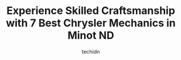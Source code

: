 ---
layout: ampstory
image: https://images.unsplash.com/photo-1508974239320-0a029497e820?ixlib=rb-4.0.3&ixid=MnwxMjA3fDB8MHxwaG90by1wYWdlfHx8fGVufDB8fHx8&auto=format&fit=crop&w=640&h=853&q=80
author: techidn
featured: false
description: For top-quality automotive repairs and maintenance, visit the 7 best Chrysler Mechanic in Minot ND, USA. Their reputation for excellence and their dedication to customer satisfaction make th
title: Experience Skilled Craftsmanship with 7 Best Chrysler Mechanics in Minot ND
cover:
   title: Experience Skilled Craftsmanship with 7 Best Chrysler Mechanics in Minot ND
   subtitle: Rickpate
   background: https://images.unsplash.com/photo-1508974239320-0a029497e820?ixlib=rb-4.0.3&ixid=MnwxMjA3fDB8MHxwaG90by1wYWdlfHx8fGVufDB8fHx8&auto=format&fit=crop&w=640&h=853&q=80

pages: 
 - layout: thirds
   top: <h1>#1 Harleys Automotive Center</h1>
   bottom: "<p>-Ill be brief but to the point.-I wouldnt take car anywhere else to get fixed. Counter staff are attentive and thoughtful. Mechanics did quality work.-My car sprung a b</p>"
   background: https://www.knot35.com/toplist/wp-content/uploads/2023/06/best-chrysler-mechanic-1-in-minot-nd-1685837293.jpeg
   backgroundblur: true
 - layout: thirds
   top: <h1>#2 The Muffler Shop and Repair</h1>
   bottom: "<p>725 20th Ave SE, Minot, ND 58701, United States</p>"
   background: https://www.knot35.com/toplist/wp-content/uploads/2023/06/best-chrysler-mechanic-2-in-minot-nd-1685837294.jpeg
   cta:
      link: https://www.knot35.com/toplist/experience-skilled-craftsmanship-with-7-best-chrysler-mechanics-in-minot-nd/
      text: Experience Skilled Craftsmanship with 7 Best Chrysler Mechanics in Minot ND
 - layout: thirds
   top: <h1>#3 Magic City Auto and Truck Repair, LLC</h1>
   bottom: "<p>406 20th St SE, Minot, ND 58701, United States</p>"
   background: https://www.knot35.com/toplist/wp-content/uploads/2023/06/best-chrysler-mechanic-3-in-minot-nd-1685837294.jpeg
   cta:
      link: https://www.knot35.com/toplist/experience-skilled-craftsmanship-with-7-best-chrysler-mechanics-in-minot-nd/
      text: Experience Skilled Craftsmanship with 7 Best Chrysler Mechanics in Minot ND
 - layout: thirds
   top: <h1>#4 Jerrys Repair and Alignment</h1>
   bottom: "<p>1306 1st St SW, Minot, ND 58701, United States</p>"
   background: https://images.unsplash.com/photo-1597773150796-e5c14ebecbf5?ixlib=rb-4.0.3&ixid=MnwxMjA3fDB8MHxwaG90by1wYWdlfHx8fGVufDB8fHx8&auto=format&fit=crop&w=640&h=853&q=80
   cta:
      link: https://www.knot35.com/toplist/experience-skilled-craftsmanship-with-7-best-chrysler-mechanics-in-minot-nd/
      text: Experience Skilled Craftsmanship with 7 Best Chrysler Mechanics in Minot ND
 - layout: thirds
   top: <h1>#5 Superior Auto Repair</h1>
   bottom: "<p>2910 4th St SW, Minot, ND 58701, United States</p>"
   background: https://images.unsplash.com/photo-1552083974-186346191183?ixlib=rb-4.0.3&ixid=MnwxMjA3fDB8MHxwaG90by1wYWdlfHx8fGVufDB8fHx8&auto=format&fit=crop&w=640&h=853&q=80
   cta:
      link: https://www.knot35.com/toplist/experience-skilled-craftsmanship-with-7-best-chrysler-mechanics-in-minot-nd/
      text: Experience Skilled Craftsmanship with 7 Best Chrysler Mechanics in Minot ND
 - layout: thirds
   top: <h1>#6 Chevrolet Service Center</h1>
   bottom: "<p>1800 S Broadway, Minot, ND 58701, United States</p>"
   background: https://images.unsplash.com/photo-1509114397022-ed747cca3f65?ixlib=rb-4.0.3&ixid=MnwxMjA3fDB8MHxwaG90by1wYWdlfHx8fGVufDB8fHx8&auto=format&fit=crop&w=640&h=853&q=80
   cta:
      link: https://www.knot35.com/toplist/experience-skilled-craftsmanship-with-7-best-chrysler-mechanics-in-minot-nd/
      text: Experience Skilled Craftsmanship with 7 Best Chrysler Mechanics in Minot ND
 - layout: thirds
   top: <h1>#7 Heritage Repair and Alignment</h1>
   bottom: "<p>5300 S Broadway, Minot, ND 58701, United States</p>"
   background: https://images.unsplash.com/photo-1547366785-564103df7e13?ixlib=rb-4.0.3&ixid=MnwxMjA3fDB8MHxwaG90by1wYWdlfHx8fGVufDB8fHx8&auto=format&fit=crop&w=640&h=853&q=80
   cta:
      link: https://www.knot35.com/toplist/experience-skilled-craftsmanship-with-7-best-chrysler-mechanics-in-minot-nd/
      text: Experience Skilled Craftsmanship with 7 Best Chrysler Mechanics in Minot ND
 - layout: thirds
   middle: Continue reading...
   background: https://images.unsplash.com/photo-1632260260864-caf7fde5ec36?ixlib=rb-4.0.3&ixid=MnwxMjA3fDB8MHxwaG90by1wYWdlfHx8fGVufDB8fHx8&auto=format&fit=crop&w=640&h=853&q=80
   cta:
      link: https://www.knot35.com/toplist/experience-skilled-craftsmanship-with-7-best-chrysler-mechanics-in-minot-nd/
      text: Experience Skilled Craftsmanship with 7 Best Chrysler Mechanics in Minot ND
      
---